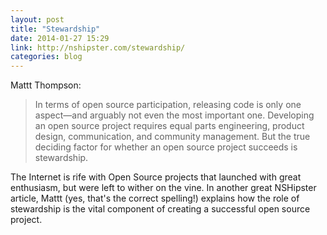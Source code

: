 ```yaml
---
layout: post
title: "Stewardship"
date: 2014-01-27 15:29
link: http://nshipster.com/stewardship/
categories: blog
---
```

Mattt Thompson:

> In terms of open source participation, releasing code is only one aspect—and arguably not even the most important one. Developing an open source project requires equal parts engineering, product design, communication, and community management. But the true deciding factor for whether an open source project succeeds is stewardship.

The Internet is rife with Open Source projects that launched with great enthusiasm, but were left to wither on the vine.  In another great NSHipster article, Mattt (yes, that's the correct spelling!) explains how the role of stewardship is the vital component of creating a successful open source project.